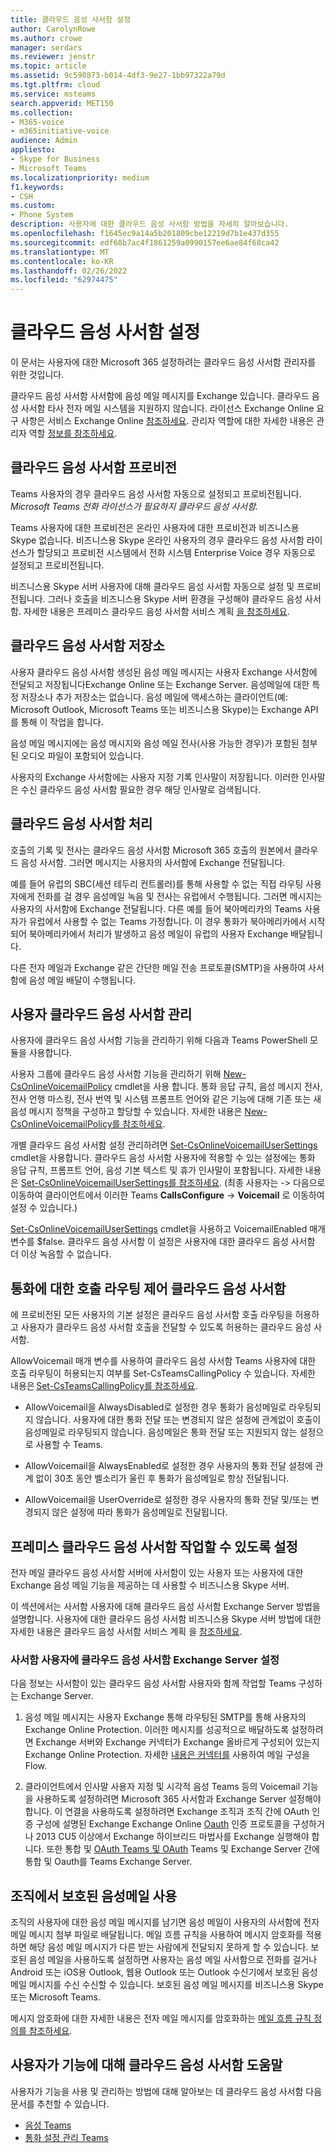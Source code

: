 ```yaml
---
title: 클라우드 음성 사서함 설정
author: CarolynRowe
ms.author: crowe
manager: serdars
ms.reviewer: jenstr
ms.topic: article
ms.assetid: 9c590873-b014-4df3-9e27-1bb97322a79d
ms.tgt.pltfrm: cloud
ms.service: msteams
search.appverid: MET150
ms.collection:
- M365-voice
- m365initiative-voice
audience: Admin
appliesto:
- Skype for Business
- Microsoft Teams
ms.localizationpriority: medium
f1.keywords:
- CSH
ms.custom:
- Phone System
description: 사용자에 대한 클라우드 음성 사서함 방법을 자세히 알아보습니다.
ms.openlocfilehash: f1645ec9a14a5b201809cbe12219d7b1e437d355
ms.sourcegitcommit: edf68b7ac4f1861259a0990157ee6ae84f68ca42
ms.translationtype: MT
ms.contentlocale: ko-KR
ms.lasthandoff: 02/26/2022
ms.locfileid: "62974475"
---
```

# <a name="set-up-cloud-voicemail"></a>클라우드 음성 사서함 설정

이 문서는 사용자에 대한 Microsoft 365 설정하려는 클라우드 음성 사서함 관리자를 위한 것입니다. 

클라우드 음성 사서함 사서함에 음성 메일 메시지를 Exchange 있습니다. 클라우드 음성 사서함 타사 전자 메일 시스템을 지원하지 않습니다. 라이선스 Exchange Online 요구 사항은 서비스 Exchange Online [참조하세요](/office365/servicedescriptions/exchange-online-service-description/exchange-online-service-description#features-available-to-all-plans). 관리자 역할에 대한 자세한 내용은 관리자 역할 [정보를 참조하세요](/microsoft-365/admin/add-users/about-admin-roles).

## <a name="cloud-voicemail-provisioning"></a>클라우드 음성 사서함 프로비전

Teams 사용자의 경우 클라우드 음성 사서함 자동으로 설정되고 프로비전됩니다. *Microsoft Teams 전화 라이선스가 필요하지 클라우드 음성 사서함.*

Teams 사용자에 대한 프로비전은 온라인 사용자에 대한 프로비전과 비즈니스용 Skype 없습니다. 비즈니스용 Skype 온라인 사용자의 경우 클라우드 음성 사서함 라이선스가 할당되고 프로비전 시스템에서 전화 시스템 Enterprise Voice 경우 자동으로 설정되고 프로비전됩니다.

비즈니스용 Skype 서버 사용자에 대해 클라우드 음성 사서함 자동으로 설정 및 프로비전됩니다. 그러나 호출을 비즈니스용 Skype 서버 환경을 구성해야 클라우드 음성 사서함. 자세한 내용은 프레미스 클라우드 음성 사서함 서비스 계획 [을 참조하세요](/skypeforbusiness/hybrid/plan-cloud-voicemail.md). 

## <a name="cloud-voicemail-storage"></a>클라우드 음성 사서함 저장소

사용자 클라우드 음성 사서함 생성된 음성 메일 메시지는 사용자 Exchange 사서함에 전달되고 저장됩니다Exchange Online 또는 Exchange Server. 음성메일에 대한 특정 저장소나 추가 저장소는 없습니다. 음성 메일에 액세스하는 클라이언트(예: Microsoft Outlook, Microsoft Teams 또는 비즈니스용 Skype)는 Exchange API를 통해 이 작업을 합니다. 

음성 메일 메시지에는 음성 메시지와 음성 메일 전사(사용 가능한 경우)가 포함된 첨부된 오디오 파일이 포함되어 있습니다. 

사용자의 Exchange 사서함에는 사용자 지정 기록 인사말이 저장됩니다. 이러한 인사말은 수신 클라우드 음성 사서함 필요한 경우 해당 인사말로 검색됩니다. 

## <a name="cloud-voicemail-processing"></a>클라우드 음성 사서함 처리 

호출의 기록 및 전사는 클라우드 음성 사서함 Microsoft 365 호출의 원본에서 클라우드 음성 사서함. 그러면 메시지는 사용자의 사서함에 Exchange 전달됩니다. 

예를 들어 유럽의 SBC(세션 테두리 컨트롤러)를 통해 사용할 수 없는 직접 라우팅 사용자에게 전화를 걸 경우 음성메일 녹음 및 전사는 유럽에서 수행됩니다. 그러면 메시지는 사용자의 사서함에 Exchange 전달됩니다. 다른 예를 들어 북아메리카의 Teams 사용자가 유럽에서 사용할 수 없는 Teams 가정합니다. 이 경우 통화가 북아메리카에서 시작되어 북아메리카에서 처리가 발생하고 음성 메일이 유럽의 사용자 Exchange 배달됩니다. 

다른 전자 메일과 Exchange 같은 간단한 메일 전송 프로토콜(SMTP)을 사용하여 사서함에 음성 메일 배달이 수행됩니다. 

## <a name="manage-cloud-voicemail-for-users"></a>사용자 클라우드 음성 사서함 관리 

사용자에 클라우드 음성 사서함 기능을 관리하기 위해 다음과 Teams PowerShell 모듈을 사용합니다. 

사용자 그룹에 클라우드 음성 사서함 기능을 관리하기 위해 [New-CsOnlineVoicemailPolicy](/powershell/module/skype/new-csonlinevoicemailpolicy) cmdlet을 사용 합니다. 통화 응답 규칙, 음성 메시지 전사, 전사 언행 마스킹, 전사 번역 및 시스템 프롬프트 언어와 같은 기능에 대해 기존 또는 새 음성 메시지 정책을 구성하고 할당할 수 있습니다. 자세한 내용은 [New-CsOnlineVoicemailPolicy를 참조하세요](/powershell/module/skype/new-csonlinevoicemailpolicy).

개별 클라우드 음성 사서함 설정 관리하려면 [Set-CsOnlineVoicemailUserSettings](/powershell/module/skype/set-csonlinevoicemailusersettings) cmdlet을 사용합니다. 클라우드 음성 사서함 사용자에 적용할 수 있는 설정에는 통화 응답 규칙, 프롬프트 언어, 음성 기본 텍스트 및 휴가 인사말이 포함됩니다. 자세한 내용은 [Set-CsOnlineVoicemailUserSettings를 참조하세요](/powershell/module/skype/set-csonlinevoicemailusersettings).
(최종 사용자는  ->  다음으로 이동하여 클라이언트에서 이러한 Teams **CallsConfigure** ->  **Voicemail** 로 이동하여 설정 수 있습니다.)

[Set-CsOnlineVoicemailUserSettings](/powershell/module/skype/set-csonlinevoicemailusersettings) cmdlet을 사용하고 VoicemailEnabled 매개 변수를 $false. 클라우드 음성 사서함 이 설정은 사용자에 대한 클라우드 음성 사서함 더 이상 녹음할 수 없습니다.



## <a name="control-routing-of-calls-to-cloud-voicemail"></a>통화에 대한 호출 라우팅 제어 클라우드 음성 사서함 

에 프로비전된 모든 사용자의 기본 설정은 클라우드 음성 사서함 호출 라우팅을 허용하고 사용자가 클라우드 음성 사서함 호출을 전달할 수 있도록 허용하는 클라우드 음성 사서함. 

AllowVoicemail 매개 변수를 사용하여 클라우드 음성 사서함 Teams 사용자에 대한 호출 라우팅이 허용되는지 여부를 Set-CsTeamsCallingPolicy 수 있습니다. 자세한 내용은 [Set-CsTeamsCallingPolicy를 참조하세요](/powershell/module/skype/set-csteamscallingpolicy.md). 

- AllowVoicemail을 AlwaysDisabled로 설정한 경우 통화가 음성메일로 라우팅되지 않습니다. 사용자에 대한 통화 전달 또는 변경되지 않은 설정에 관계없이 호출이 음성메일로 라우팅되지 않습니다. 음성메일은 통화 전달 또는 지원되지 않는 설정으로 사용할 수 Teams.  

- AllowVoicemail을 AlwaysEnabled로 설정한 경우 사용자의 통화 전달 설정에 관계 없이 30초 동안 벨소리가 울린 후 통화가 음성메일로 항상 전달됩니다.  

- AllowVoicemail을 UserOverride로 설정한 경우 사용자의 통화 전달 및/또는 변경되지 않은 설정에 따라 통화가 음성메일로 전달됩니다. 



## <a name="set-up-cloud-voicemail-to-work-with-on-premises-users"></a>프레미스 클라우드 음성 사서함 작업할 수 있도록 설정

전자 메일 클라우드 음성 사서함 서버에 사서함이 있는 사용자 또는 사용자에 대한 Exchange 음성 메일 기능을 제공하는 데 사용할 수 비즈니스용 Skype 서버. 

이 섹션에서는 사서함 사용자에 대해 클라우드 음성 사서함 Exchange Server 방법을 설명합니다. 사용자에 대한 클라우드 음성 사서함 비즈니스용 Skype 서버 방법에 대한 자세한 내용은 클라우드 음성 사서함 서비스 계획 을 [참조하세요](/skypeforbusiness/hybrid/plan-cloud-voicemail).

### <a name="set-up-cloud-voicemail-for-exchange-server-mailbox-users"></a>사서함 사용자에 클라우드 음성 사서함 Exchange Server 설정

다음 정보는 사서함이 있는 클라우드 음성 사서함 사용자와 함께 작업할 Teams 구성하는 Exchange Server.

1. 음성 메일 메시지는 사용자 Exchange 통해 라우팅된 SMTP를 통해 사용자의 Exchange Online Protection. 이러한 메시지를 성공적으로 배달하도록 설정하려면 Exchange 서버와 Exchange 커넥터가 Exchange 올바르게 구성되어 있는지 Exchange Online Protection. 자세한 [내용은 커넥터를](/exchange/mail-flow-best-practices/use-connectors-to-configure-mail-flow/use-connectors-to-configure-mail-flow) 사용하여 메일 구성을 Flow.

2. 클라이언트에서 인사말 사용자 지정 및 시각적 음성 Teams 등의 Voicemail 기능을 사용하도록 설정하려면 Microsoft 365 사서함과 Exchange Server 설정해야 합니다. 이 연결을 사용하도록 설정하려면 Exchange 조직과 조직 간에 OAuth 인증 구성에 설명된 Exchange Exchange Online [Oauth](/exchange/configure-oauth-authentication-between-exchange-and-exchange-online-organizations-exchange-2013-help) 인증 프로토콜을 구성하거나 2013 CU5 이상에서 Exchange 하이브리드 마법사를 Exchange 실행해야 합니다. 또한 통합 및 [OAuth Teams 및 OAuth](/skypeforbusiness/deploy/integrate-with-exchange-server/oauth-with-online-and-on-premises) Teams 및 Exchange Server 간에 통합 및 Oauth를 Teams Exchange Server.


## <a name="enable-protected-voicemail-in-your-organization"></a>조직에서 보호된 음성메일 사용

조직의 사용자에 대한 음성 메일 메시지를 남기면 음성 메일이 사용자의 사서함에 전자 메일 메시지 첨부 파일로 배달됩니다. 메일 흐름 규칙을 사용하여 메시지 암호화를 적용하면 해당 음성 메일 메시지가 다른 받는 사람에게 전달되지 못하게 할 수 있습니다. 보호된 음성 메일을 사용하도록 설정하면 사용자는 음성 메일 사서함으로 전화를 걸거나 Android 또는 iOS용 Outlook, 웹용 Outlook 또는 Outlook 수신기에서 보호된 음성 메일 메시지를 수신 수신할 수 있습니다. 보호된 음성 메일 메시지를 비즈니스용 Skype 또는 Microsoft Teams.

메시지 암호화에 대한 자세한 내용은 전자 메일 메시지를 암호화하는 [메일 흐름 규칙 정의를 참조하세요](/microsoft-365/compliance/define-mail-flow-rules-to-encrypt-email).



## <a name="help-your-users-learn-about-cloud-voicemail-features"></a>사용자가 기능에 대해 클라우드 음성 사서함 도움말

사용자가 기능을 사용 및 관리하는 방법에 대해 알아보는 데 클라우드 음성 사서함 다음 문서를 추천할 수 있습니다. 

- [음성 Teams](https://support.microsoft.com/office/check-your-voicemail-in-teams-f8d568ce-7329-4fe2-a6a2-325ec2e2b419)
- [통화 설정 관리 Teams](https://support.microsoft.com/office/manage-your-call-settings-in-teams-456cb611-3477-496f-b31a-6ab752a7595f)
